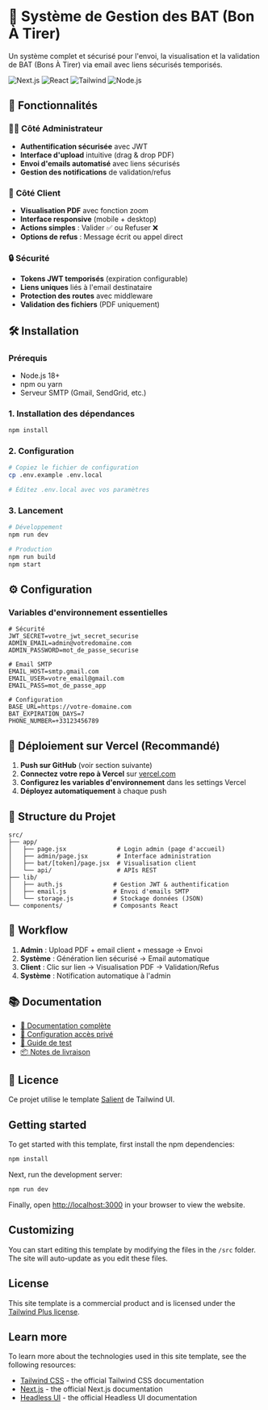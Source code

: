 # 🎨 Système de Gestion des BAT (Bon À Tirer)

Un système complet et sécurisé pour l'envoi, la visualisation et la validation de BAT (Bons À Tirer) via email avec liens sécurisés temporisés.

![Next.js](https://img.shields.io/badge/Next.js-15.x-black)
![React](https://img.shields.io/badge/React-19.x-blue)
![Tailwind](https://img.shields.io/badge/Tailwind-4.x-38B2AC)
![Node.js](https://img.shields.io/badge/Node.js-18+-green)

## 🚀 **Fonctionnalités**

### 👨‍💼 **Côté Administrateur**
- **Authentification sécurisée** avec JWT
- **Interface d'upload** intuitive (drag & drop PDF)
- **Envoi d'emails automatisé** avec liens sécurisés
- **Gestion des notifications** de validation/refus

### 👤 **Côté Client** 
- **Visualisation PDF** avec fonction zoom
- **Interface responsive** (mobile + desktop)
- **Actions simples** : Valider ✅ ou Refuser ❌
- **Options de refus** : Message écrit ou appel direct

### 🔒 **Sécurité**
- **Tokens JWT temporisés** (expiration configurable)
- **Liens uniques** liés à l'email destinataire
- **Protection des routes** avec middleware
- **Validation des fichiers** (PDF uniquement)

## 🛠️ **Installation**

### Prérequis
- Node.js 18+ 
- npm ou yarn
- Serveur SMTP (Gmail, SendGrid, etc.)

### 1. **Installation des dépendances**
```bash
npm install
```

### 2. **Configuration**
```bash
# Copiez le fichier de configuration
cp .env.example .env.local

# Éditez .env.local avec vos paramètres
```

### 3. **Lancement**
```bash
# Développement
npm run dev

# Production
npm run build
npm start
```

## ⚙️ **Configuration**

### Variables d'environnement essentielles

```env
# Sécurité
JWT_SECRET=votre_jwt_secret_securise
ADMIN_EMAIL=admin@votredomaine.com
ADMIN_PASSWORD=mot_de_passe_securise

# Email SMTP
EMAIL_HOST=smtp.gmail.com
EMAIL_USER=votre_email@gmail.com
EMAIL_PASS=mot_de_passe_app

# Configuration
BASE_URL=https://votre-domaine.com
BAT_EXPIRATION_DAYS=7
PHONE_NUMBER=+33123456789
```

## 🚀 **Déploiement sur Vercel (Recommandé)**

1. **Push sur GitHub** (voir section suivante)
2. **Connectez votre repo à Vercel** sur [vercel.com](https://vercel.com)
3. **Configurez les variables d'environnement** dans les settings Vercel
4. **Déployez automatiquement** à chaque push

## 📁 **Structure du Projet**

```
src/
├── app/
│   ├── page.jsx              # Login admin (page d'accueil)
│   ├── admin/page.jsx        # Interface administration
│   ├── bat/[token]/page.jsx  # Visualisation client
│   └── api/                  # APIs REST
├── lib/
│   ├── auth.js              # Gestion JWT & authentification
│   ├── email.js             # Envoi d'emails SMTP
│   └── storage.js           # Stockage données (JSON)
└── components/              # Composants React
```

## 🔄 **Workflow**

1. **Admin** : Upload PDF + email client + message → Envoi
2. **Système** : Génération lien sécurisé → Email automatique
3. **Client** : Clic sur lien → Visualisation PDF → Validation/Refus
4. **Système** : Notification automatique à l'admin

## 📚 **Documentation**

- [📖 Documentation complète](./README-BAT.md)
- [🔐 Configuration accès privé](./ACCES-PRIVE.md)
- [🧪 Guide de test](./TEST-DEMO.md)
- [📦 Notes de livraison](./LIVRAISON-FINALE.md)

## 📄 **Licence**

Ce projet utilise le template [Salient](https://salient.tailwindui.com/) de Tailwind UI.

## Getting started

To get started with this template, first install the npm dependencies:

```bash
npm install
```

Next, run the development server:

```bash
npm run dev
```

Finally, open [http://localhost:3000](http://localhost:3000) in your browser to view the website.

## Customizing

You can start editing this template by modifying the files in the `/src` folder. The site will auto-update as you edit these files.

## License

This site template is a commercial product and is licensed under the [Tailwind Plus license](https://tailwindcss.com/plus/license).

## Learn more

To learn more about the technologies used in this site template, see the following resources:

- [Tailwind CSS](https://tailwindcss.com/docs) - the official Tailwind CSS documentation
- [Next.js](https://nextjs.org/docs) - the official Next.js documentation
- [Headless UI](https://headlessui.dev) - the official Headless UI documentation
